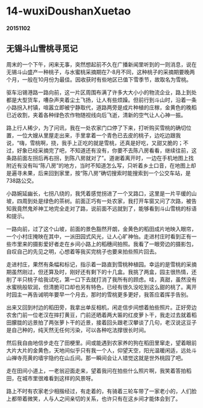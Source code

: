 14-wuxiDoushanXuetao
==========
#### 20151102
## 无锡斗山雪桃寻觅记

周末的一个下午，闲来无事，突然想起前不久在广播新闻里听到的一则消息，说在无锡斗山盛产一种桃子，与水蜜桃采摘期在7-8月不同，这种桃子的采摘期要晚两个月，一般在10月份为最佳。因收获时有些地区已值下雪季节，故取名为雪桃。

驱车沿锡港路一路向前，这一片区周围布满了许多大大小小的物流企业，路上到处都是大型货车，嘈杂声夹着尘土飞扬，让人有些烦躁。但前行到斗山时，沿着一条小路拐入村镇，喧嚣立即被宁静取代，道路两旁是成片种植的庄稼，金黄色的晚稻已近收割，夹着各种绿色农作物随视线向后飞逝，清新的空气让人心神一振。

路上行人稀少，为了问讯，我在一处农家门口停了下来，打听购买雪桃的确切位置，一位大嫂从里屋走出来，手里拿着一个青色已去皮的桃子，边吃边跟我说，“嗨，雪桃啊，挠，我手上正吃的就是雪桃，还真是好吃，又甜又脆的；不过，好象已经采摘完了吧，不知道还有没有，你要不去陈八房看看，继续往前，这条路前面左拐后再右拐，到陈八房就对了”。道谢着离开时，一边在手机地图上找附近有没有叫“陈八房”的地方，当时不知道怎么写，只听着乡土口音，在地图上却是遍寻未果，后来回到家里，按“陈八房”确切搜索时能搜索到一个公交车站，是738路公交。

小路婉延幽长，七拐八绕的，我凭着感觉拐进了一个叉路口，这里是一片平缓的山坡，四周到处是绿色的茶树。前面正巧有一处农家，我打开车窗又问了次路，被告知我竟然鬼斧神工地完全走对了路，说前面不远就到了，能够看到斗山雪桃的标语和提示。

一路向前，过了这个山坡，前面的景色豁然开朗，金黄色的稻田成片地映入眼帘，一个小村庄掩映在其中，一派田园式风光，让人心旷神怡。走进村庄时看到正有一些市里来的摄影爱好者走在乡间小路上的稻穗间拍照。我看了一眼旁边的摄影包，自叹自己的先见之明，心想着等我买完桃子也要来拍些照片回去。

走进村庄，果然有条幅和标记，指示着一路直到雪桃种植园。幸运的是雪桃的采摘期虽然刚过，但还算及时，刚好还有剩下的十几盒。我挑了两盒，园主很热情，还削了半只桃子给我试吃，第一口下去就打消了我所有的顾虑。哇，真甜，虽然没有水蜜桃般软润，但清脆可口却也另有特色，已经有很久没吃到这么甜的桃了。离开时园主一再告诫明年要早一个月去，那时的雪桃更多更好，我答应着挥手告别。

出来又回到村边的稻田旁，我拿出单反相机，闲走信步间想着拍些照片。正好旁边农舍门前一位老汉在摔打黄豆，门前还晒着两大匾的红皮萝卜干，我走过去就着稻田朦胧的远景拍了两张萝卜干的近景，接着回头跟老汉攀谈了几句，老汉说这豆子是自己种的，纯天然无任何污染，可以各种吃法撑很长时间。

然后我自由地信步走在了田梗里。间或能遇到农家养的狗在稻田里窜走，望着眼前大片大片的金黄色，天地间似乎只有我一个人，仰望天空，阳光温暖闲适，远处斗山禅寺亮黄的墙宇隐约在山丘间。那一瞬间会让人错觉这就是世外桃园了吧。

走在田间小道上，一老翁迎面走来，望着我问在拍些什么照片啊，我笑着答拍稻田，在城市里很难看到这样的风景呀。

路上不时有农家老少相揩经过，有走着的，有骑着三轮车带了一家老小的，人们脸上都带着微笑，人与人之间亲切的关系，也许只有在这乡间才能体会到了。
